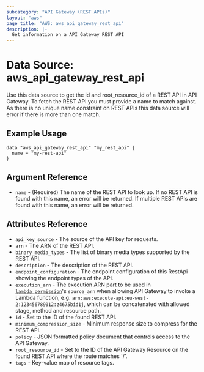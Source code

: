 ```yaml
---
subcategory: "API Gateway (REST APIs)"
layout: "aws"
page_title: "AWS: aws_api_gateway_rest_api"
description: |-
  Get information on a API Gateway REST API
---
```


# Data Source: aws_api_gateway_rest_api

Use this data source to get the id and root_resource_id of a REST API in
API Gateway. To fetch the REST API you must provide a name to match against.
As there is no unique name constraint on REST APIs this data source will
error if there is more than one match.

## Example Usage

```hcl
data "aws_api_gateway_rest_api" "my_rest_api" {
  name = "my-rest-api"
}
```

## Argument Reference

* `name` - (Required) The name of the REST API to look up. If no REST API is found with this name, an error will be returned. If multiple REST APIs are found with this name, an error will be returned.

## Attributes Reference

* `api_key_source` - The source of the API key for requests.
* `arn` - The ARN of the REST API.
* `binary_media_types` - The list of binary media types supported by the REST API.
* `description` - The description of the REST API.
* `endpoint_configuration` - The endpoint configuration of this RestApi showing the endpoint types of the API.
* `execution_arn` - The execution ARN part to be used in [`lambda_permission`](/docs/providers/aws/r/lambda_permission.html)'s `source_arn` when allowing API Gateway to invoke a Lambda function, e.g. `arn:aws:execute-api:eu-west-2:123456789012:z4675bid1j`, which can be concatenated with allowed stage, method and resource path.
* `id` - Set to the ID of the found REST API.
* `minimum_compression_size` - Minimum response size to compress for the REST API.
* `policy` - JSON formatted policy document that controls access to the API Gateway.
* `root_resource_id` - Set to the ID of the API Gateway Resource on the found REST API where the route matches '/'.
* `tags` - Key-value map of resource tags.
